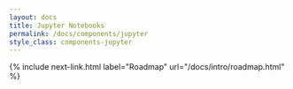 ```yaml
---
layout: docs
title: Jupyter Notebooks
permalink: /docs/components/jupyter
style_class: components-jupyter
---
```


{% include next-link.html label="Roadmap" url="/docs/intro/roadmap.html" %}
